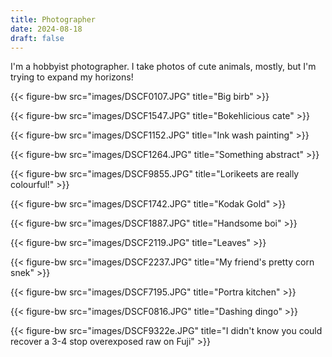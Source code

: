 ```yaml
---
title: Photographer
date: 2024-08-18
draft: false
---
```


I'm a hobbyist photographer. I take photos of cute animals, mostly, but I'm trying to expand my horizons!

{{< figure-bw src="images/DSCF0107.JPG" title="Big birb" >}}

{{< figure-bw src="images/DSCF1547.JPG" title="Bokehlicious cate" >}}

{{< figure-bw src="images/DSCF1152.JPG" title="Ink wash painting" >}}

{{< figure-bw src="images/DSCF1264.JPG" title="Something abstract" >}}

{{< figure-bw src="images/DSCF9855.JPG" title="Lorikeets are really colourful!" >}}

{{< figure-bw src="images/DSCF1742.JPG" title="Kodak Gold" >}}

{{< figure-bw src="images/DSCF1887.JPG" title="Handsome boi" >}}

{{< figure-bw src="images/DSCF2119.JPG" title="Leaves" >}}

{{< figure-bw src="images/DSCF2237.JPG" title="My friend's pretty corn snek" >}}

{{< figure-bw src="images/DSCF7195.JPG" title="Portra kitchen" >}}

{{< figure-bw src="images/DSCF0816.JPG" title="Dashing dingo" >}}

{{< figure-bw src="images/DSCF9322e.JPG" title="I didn't know you could recover a 3-4 stop overexposed raw on Fuji" >}}
